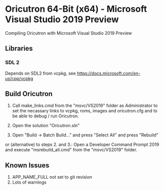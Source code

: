 # Oricutron 64-Bit (x64) - Microsoft Visual Studio 2019 Preview

Compiling Oricutron with Microsoft Visual Studio 2019 Preview

## Libraries

### SDL 2

Depends on SDL2 from vcpkg, see https://docs.microsoft.com/en-us/cpp/vcpkg

## Build Oricutron
   1. Call make_links.cmd from the "msvc/VS2019" folder as Administrator
      to set the necassary links to vcpkg, roms, images and oricutron.cfg
      and to be able to debug / run Oricutron.

   2. Open the solution "Oricutron.sln"
   3. Open "Build -> Batch Build..." and press "Select All" and press "Rebuild"

   or (alternative) to steps 2. and 3.:
      Open a Developer Command Prompt 2019 and
      execute "msrebuild_all.cmd" from the "msvc/VS2019" folder.

## Known Issues

   1. APP_NAME_FULL not set to git revision
   2. Lots of warnings

